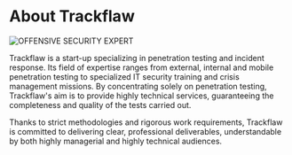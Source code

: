 # About Trackflaw


![OFFENSIVE SECURITY EXPERT](/images/TRACKFLAW-en.png)

Trackflaw is a start-up specializing in penetration testing and incident response. Its field of expertise ranges from external, internal and mobile penetration testing to specialized IT security training and crisis management missions. By concentrating solely on penetration testing, Trackflaw's aim is to provide highly technical services, guaranteeing the completeness and quality of the tests carried out.

Thanks to strict methodologies and rigorous work requirements, Trackflaw is committed to delivering clear, professional deliverables, understandable by both highly managerial and highly technical audiences.

